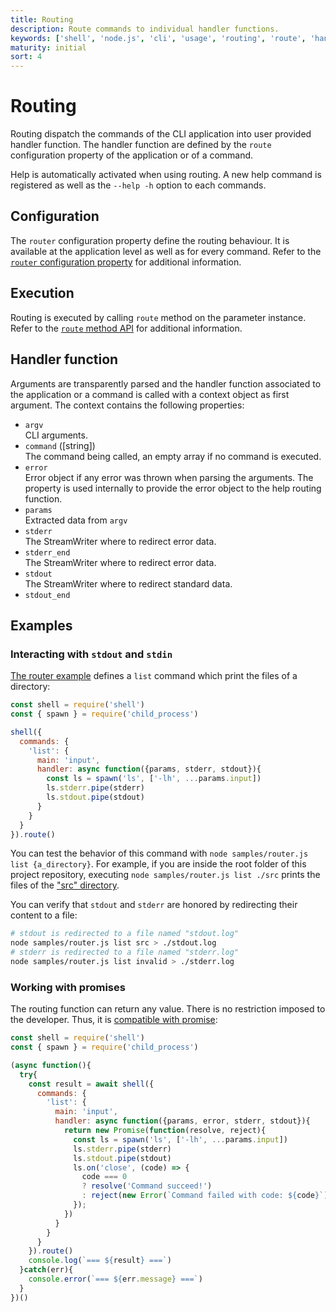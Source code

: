 ```yaml
---
title: Routing
description: Route commands to individual handler functions.
keywords: ['shell', 'node.js', 'cli', 'usage', 'routing', 'route', 'handler', 'fucntion']
maturity: initial
sort: 4
---
```


# Routing

Routing dispatch the commands of the CLI application into user provided handler function. The handler function are defined by the `route` configuration property of the application or of a command.

Help is automatically activated when using routing. A new help command is registered as well as the `--help -h` option to each commands.

## Configuration

The `router` configuration property define the routing behaviour. It is available at the application level as well as for every command. Refer to the [`router` configuration property](/config/router/) for additional information.

## Execution

Routing is executed by calling `route` method on the parameter instance. Refer to the [`route` method API](/api/route/) for additional information.

## Handler function

Arguments are transparently parsed and the handler function associated to the application or a command is called with a context object as first argument. The context contains the following properties:

* `argv`   
   CLI arguments.
* `command` ([string])   
  The command being called, an empty array if no command is executed.
* `error`   
   Error object if any error was thrown when parsing the arguments. The property is used internally to provide the error object to the help routing function.
* `params`   
   Extracted data from `argv`
* `stderr`   
  The StreamWriter where to redirect error data.
* `stderr_end`   
  The StreamWriter where to redirect error data.
* `stdout`   
  The StreamWriter where to redirect standard data.
* `stdout_end`   

## Examples

### Interacting with `stdout` and `stdin`

[The router example](https://github.com/adaltas/node-shell/blob/master/samples/router.js) defines a `list` command which print the files of a directory:

```js
const shell = require('shell')
const { spawn } = require('child_process')

shell({
  commands: {
    'list': {
      main: 'input',
      handler: async function({params, stderr, stdout}){
        const ls = spawn('ls', ['-lh', ...params.input])
        ls.stderr.pipe(stderr)
        ls.stdout.pipe(stdout)
      }
    }
  }
}).route()
```

You can test the behavior of this command with `node samples/router.js list {a_directory}`. For example, if you are inside the root folder of this project repository, executing `node samples/router.js list ./src` prints the files of the ["src" directory](https://github.com/adaltas/node-shell/blob/master/src/).

You can verify that `stdout` and `stderr` are honored by redirecting their content to a file:

```bash
# stdout is redirected to a file named "stdout.log"
node samples/router.js list src > ./stdout.log
# stderr is redirected to a file named "stderr.log"
node samples/router.js list invalid > ./stderr.log
```

### Working with promises

The routing function can return any value. There is no restriction imposed to the developer. Thus, it is [compatible with promise](https://github.com/adaltas/node-shell/blob/master/samples/router_promise.js):

```js
const shell = require('shell')
const { spawn } = require('child_process')

(async function(){
  try{
    const result = await shell({
      commands: {
        'list': {
          main: 'input',
          handler: async function({params, error, stderr, stdout}){
            return new Promise(function(resolve, reject){
              const ls = spawn('ls', ['-lh', ...params.input])
              ls.stderr.pipe(stderr)
              ls.stdout.pipe(stdout)
              ls.on('close', (code) => {
                code === 0
                ? resolve('Command succeed!')
                : reject(new Error(`Command failed with code: ${code}`))
              });
            })
          }
        }
      }
    }).route()
    console.log(`=== ${result} ===`)
  }catch(err){
    console.error(`=== ${err.message} ===`)
  }
})()
```
